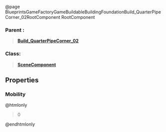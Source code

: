 @page BlueprintsGameFactoryGameBuildableBuildingFoundationBuild_QuarterPipeCorner_02RootComponent RootComponent
### Parent :
<b><a href="_blueprints_game_factory_game_buildable_building_foundation_build__quarter_pipe_corner_02.html"><blockquote>Build_QuarterPipeCorner_02</blockquote></a></b>
### Class:
<b><a href="_class_script_scene_component.html"><blockquote>SceneComponent</blockquote></a></b>
## Properties
### Mobility
@htmlonly
<blockquote>0</blockquote>
@endhtmlonly

